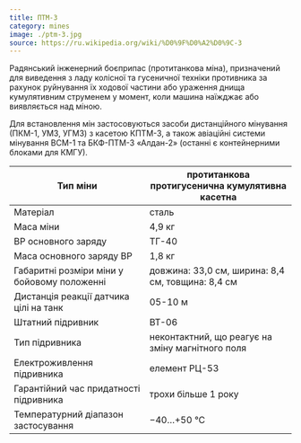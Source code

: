 ```yaml
---
title: ПТМ-3
category: mines
image: ./ptm-3.jpg
source: https://ru.wikipedia.org/wiki/%D0%9F%D0%A2%D0%9C-3
---
```


Радянський інженерний боєприпас (протитанкова міна), призначений для виведення з ладу колісної та гусеничної техніки противника за рахунок руйнування їх ходової частини або ураження днища кумулятивним струменем у момент, коли машина наїжджає або виявляється над міною.

Для встановлення мін застосовуються засоби дистанційного мінування (ПКМ-1, УМЗ, УГМЗ) з касетою КПТМ-3, а також авіаційні системи мінування ВСМ-1 та БКФ-ПТМ-3 «Алдан-2» (останні є контейнерними блоками для КМГУ).

| Тип міни                                    | протитанкова протигусенична кумулятивна касетна   |
| ------------------------------------------- | ------------------------------------------------- |
| Матеріал                                    | сталь                                             |
| Маса міни                                   | 4,9 кг                                            |
| ВР основного заряду                         | ТГ-40                                             |
| Маса основного заряду ВР                    | 1,8 кг                                            |
| Габаритні розміри міни у бойовому положенні | довжина: 33,0 см, ширина: 8,4 см, товщина: 8,4 см |
| Дистанція реакції датчика цілі на танк      | 05-10 м                                           |
| Штатний підривник                           | ВТ-06                                             |
| Тип підривника                              | неконтактний, що реагує на зміну магнітного поля  |
| Електроживлення підривника                  | елемент РЦ-53                                     |
| Гарантійний час придатності підривника      | трохи більше 1 року                               |
| Температурний діапазон застосування         | −40…+50 °C                                        |

##
